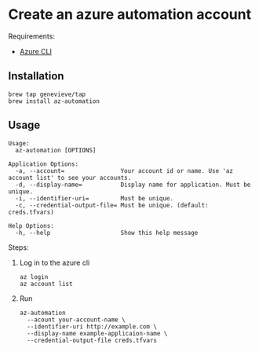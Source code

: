 # Create an azure automation account

Requirements:

- [Azure CLI](https://docs.microsoft.com/en-us/cli/azure/install-azure-cli?view=azure-cli-latest)

## Installation

```
brew tap genevieve/tap
brew install az-automation
```

## Usage


```
Usage:
  az-automation [OPTIONS]

Application Options:
  -a, --account=                Your account id or name. Use 'az account list' to see your accounts.
  -d, --display-name=           Display name for application. Must be unique.
  -i, --identifier-uri=         Must be unique.
  -c, --credential-output-file= Must be unique. (default: creds.tfvars)

Help Options:
  -h, --help                    Show this help message
```


Steps:

1. Log in to the azure cli

    ```
    az login
    az account list
    ```

1. Run

    ```
    az-automation
      --acount your-account-name \
      --identifier-uri http://example.com \
      --display-name example-applicaion-name \
      --credential-output-file creds.tfvars
    ```
